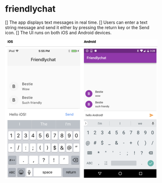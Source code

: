 # friendlychat
[] The app displays text messages in real time.
[] Users can enter a text string message and send it either by pressing the return key or the Send icon.
[] The UI runs on both iOS and Android devices.

![Screenshot](screenshot.png)
